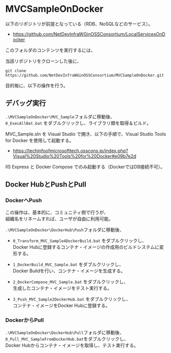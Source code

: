 # MVCSampleOnDocker
以下のリポジトリが前提となっている（RDB、NoSQLなどのサービス）。

- https://github.com/NetDevInfraWGinOSSConsortium/LocalServicesOnDocker

このフォルダのコンテンツを実行するには、

当該リポジトリをクローンした後に、
```
git clone https://github.com/NetDevInfraWGinOSSConsortium/MVCSampleOnDocker.git
```

目的毎に、以下の操作を行う。

## デバッグ実行
`.\MVCSampleOnDocker\MVC_Sample`フォルダに移動後、  
`0_ExecAllBat.bat` をダブルクリックし、ライブラリ類を取得＆ビルド。

MVC_Sample.sln を Visual Studio で開き、以下の手順で、Visual Studio Tools for Docker を使用して起動する。  

- https://techinfoofmicrosofttech.osscons.jp/index.php?Visual%20Studio%20Tools%20for%20Docker#e09b7e2d

IIS Express と Docker Compose でのみ起動する（DockerではDB接続不可）。

## Docker HubとPushとPull

### DockerへPush
この操作は、基本的に、コミュニティ側で行うが、  
組織名をリネームすれば、ユーザが自由に利用可能。

`.\MVCSampleOnDocker\DockerHub\Push`フォルダに移動後、  

- `0_Transform_MVC_Sample4DockerBuild.bat` をダブルクリックし、  
Docker Hubに登録するコンテナ・イメージの作成用のビルドシステムに変形する。

- `1_DockerBuild_MVC_Sample.bat` をダブルクリックし、  
Docker Buildを行い、コンテナ・イメージを生成する。

- `2_DockerCompose_MVC_Sample.bat` をダブルクリックし、  
生成したコンテナ・イメージをテスト実行する。

- `3_Push_MVC_Sample2DockerHub.bat` をダブルクリックし、  
コンテナ・イメージをDocker Hubに登録する。

### DockerからPull
`.\MVCSampleOnDocker\DockerHub\Pull`フォルダに移動後、  
`0_Pull_MVC_SampleFromDockerHub.bat`をダブルクリックし、  
Docker Hubからコンテナ・イメージを取得し、テスト実行する。

